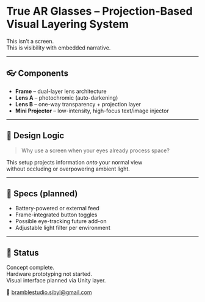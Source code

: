 # True AR Glasses – Projection-Based Visual Layering System

This isn’t a screen.  
This is visibility with embedded narrative.

---

## 👓 Components

- **Frame** – dual-layer lens architecture  
- **Lens A** – photochromic (auto-darkening)  
- **Lens B** – one-way transparency + projection layer  
- **Mini Projector** – low-intensity, high-focus text/image injector

---

## 🧠 Design Logic

> Why use a screen when your eyes already process space?

This setup projects information *onto* your normal view  
without occluding or overpowering ambient light.

---

## 🔧 Specs (planned)

- Battery-powered or external feed  
- Frame-integrated button toggles  
- Possible eye-tracking future add-on  
- Adjustable light filter per environment

---

## 🧪 Status

Concept complete.  
Hardware prototyping not started.  
Visual interface planned via Unity layer.

📮 bramblestudio.sibyl@gmail.com
